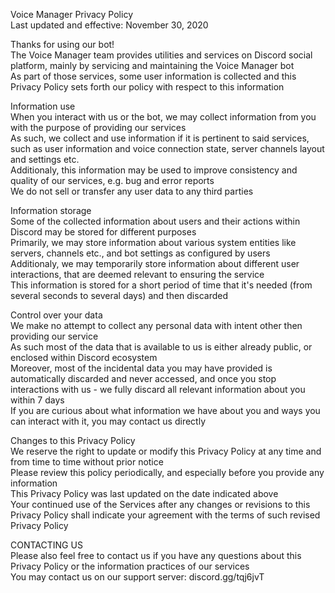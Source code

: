 Voice Manager Privacy Policy  
Last updated and effective: November 30, 2020

Thanks for using our bot!  
The Voice Manager team provides utilities and services on Discord social platform, mainly by servicing and maintaining the Voice Manager bot  
As part of those services, some user information is collected and this Privacy Policy sets forth our policy with respect to this information

Information use  
When you interact with us or the bot, we may collect information from you with the purpose of providing our services  
As such, we collect and use information if it is pertinent to said services, such as user information and voice connection state, server channels layout and settings etc.  
Additionaly, this information may be used to improve consistency and quality of our services, e.g. bug and error reports  
We do not sell or transfer any user data to any third parties

Information storage  
Some of the collected information about users and their actions within Discord may be stored for different purposes  
Primarily, we may store information about various system entities like servers, channels etc., and bot settings as configured by users  
Additionaly, we may temporarily store information about different user interactions, that are deemed relevant to ensuring the service  
This information is stored for a short period of time that it's needed (from several seconds to several days) and then discarded

Control over your data  
We make no attempt to collect any personal data with intent other then providing our service  
As such most of the data that is available to us is either already public, or enclosed within Discord ecosystem  
Moreover, most of the incidental data you may have provided is automatically discarded and never accessed, and once you stop interactions with us - we fully discard all relevant information about you within 7 days  
If you are curious about what information we have about you and ways you can interact with it, you may contact us directly

Changes to this Privacy Policy  
We reserve the right to update or modify this Privacy Policy at any time and from time to time without prior notice  
Please review this policy periodically, and especially before you provide any information  
This Privacy Policy was last updated on the date indicated above  
Your continued use of the Services after any changes or revisions to this Privacy Policy shall indicate your agreement with the terms of such revised Privacy Policy

CONTACTING US  
Please also feel free to contact us if you have any questions about this Privacy Policy or the information practices of our services  
You may contact us on our support server: discord.gg/tqj6jvT
